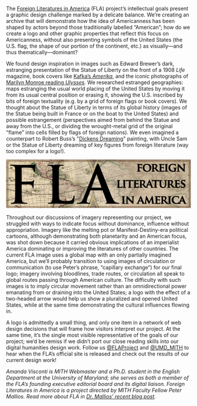 The [Foreign Literatures in America](http://mith.umd.edu/research/fla/ "Foreign Literatures in America") (FLA) project’s intellectual goals present a graphic design challenge marked by a delicate balance. We’re creating an archive that will demonstrate how the idea of Americanness has been shaped by actors beyond those traditionally labelled “American”; how do we create a logo and other graphic properties that reflect this focus on Americanness, without also presenting symbols of the United States (the U.S. flag, the shape of our portion of the continent, etc.) as visually—and thus thematically—dominant?

We found design inspiration in images such as Edward Brewer’s dark, estranging presentation of the Statue of Liberty on the front of a 1908 _Life_ magazine, book covers like [Kafka’s _Amerika_](http://4.bp.blogspot.com/-2x4HHwXetWY/TZ5uW5FZ-jI/AAAAAAAAEMo/WPHAmpazAC4/s1600/Mar11j.jpg), and the iconic photographs of [Marilyn Monroe reading _Ulysses_](http://2.bp.blogspot.com/_ChjzKzpdNUo/SKSqmYSOrxI/AAAAAAAAAJA/vmWGjo6KsN0/s400/marilynreadingulysses.jpg). We researched estranged geographies: maps estranging the usual world placing of the United States by moving it from its usual central position or erasing it, showing the U.S. inscribed by bits of foreign textuality (e.g. by a grid of foreign flags or book covers). We thought about the Statue of Liberty in terms of its global history (images of the Statue being built in France or on the boat to the United States) and possible estrangement (perspectives aimed from behind the Statue and away from the U.S., or dividing the wrought-metal grid of the original “flame” into cells filled by flags of foreign nations). We even imagined a counterpart to Robert Buss’s "[Dickens Dreaming](http://charlesdickenspage.com/images/dickens_dream_600.jpg)" painting, with Uncle Sam or the Statue of Liberty dreaming of key figures from foreign literature (way too complex for a logo!).

![FLA](../images/2014-02-fla_landingimage.jpg)

Throughout our discussions of imagery representing our project, we struggled with ways to indicate focus without dominance, influence without appropriation. Imagery like the melting pot or Manifest-Destiny-era political cartoons, although demonstrating both planetarity and an American focus, was shot down because it carried obvious implications of an imperialist America dominating or improving the literatures of other countries. The current FLA image uses a global map with an only partially imagined America, but we’ll probably transition to using images of circulation or communication (to use Peter’s phrase, “capillary exchange”) for our final logo; imagery involving bloodlines, trade routes, or circulation all speak to global routes passing through American culture. The difficulty with such images is to imply circular movement rather than an omnidirectional power emanating from or draining into the United States; a logo with the effect of a two-headed arrow would help us show a pluralized and opened United States, while at the same time demonstrating the cultural influences flowing in.

A logo is admittedly a small thing, and only one item in a network of web design decisions that will frame how visitors interpret our project. At the same time, it’s the single most visible representative of the goals of our project; we’d be remiss if we didn’t port our close reading skills into our digital humanities design work. Follow us [@FLAProject](http://www.twitter.com/FLAProject) and [@UMD_MITH](http://www.twitter.com/UMD_MITH) to hear when the FLA’s official site is released and check out the results of our current design work!

_Amanda Visconti is MITH Webmaster and a Ph.D. student in the English Department at the University of Maryland; she serves as both a member of the FLA’s founding executive editorial board and its digital liaison. Foreign Literatures in America is a project directed by MITH Faculty Fellow Peter Mallios. Read more about FLA in [Dr. Mallios’ recent blog post](http://mith.umd.edu/beginnings-fla/ "Beginnings…")._